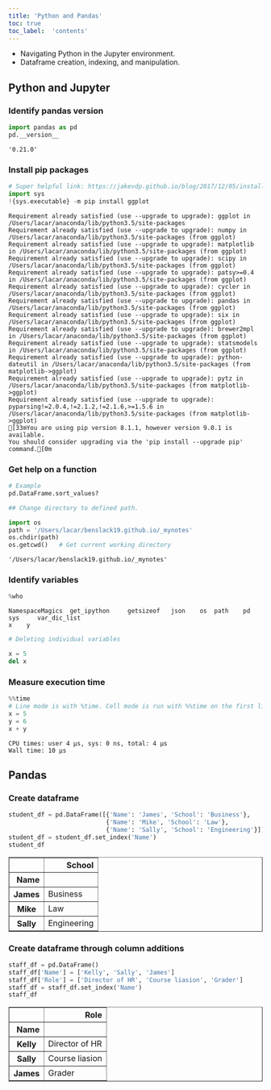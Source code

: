 ```yaml
--- 
title: 'Python and Pandas'
toc: true
toc_label:  'contents'
---
```


- Navigating Python in the Jupyter environment.
- Dataframe creation, indexing, and manipulation.

## Python and Jupyter

### Identify pandas version


```python
import pandas as pd
pd.__version__
```




    '0.21.0'



### Install pip packages


```python
# Super helpful link: https://jakevdp.github.io/blog/2017/12/05/installing-python-packages-from-jupyter/
import sys
!{sys.executable} -m pip install ggplot
```

    Requirement already satisfied (use --upgrade to upgrade): ggplot in /Users/lacar/anaconda/lib/python3.5/site-packages
    Requirement already satisfied (use --upgrade to upgrade): numpy in /Users/lacar/anaconda/lib/python3.5/site-packages (from ggplot)
    Requirement already satisfied (use --upgrade to upgrade): matplotlib in /Users/lacar/anaconda/lib/python3.5/site-packages (from ggplot)
    Requirement already satisfied (use --upgrade to upgrade): scipy in /Users/lacar/anaconda/lib/python3.5/site-packages (from ggplot)
    Requirement already satisfied (use --upgrade to upgrade): patsy>=0.4 in /Users/lacar/anaconda/lib/python3.5/site-packages (from ggplot)
    Requirement already satisfied (use --upgrade to upgrade): cycler in /Users/lacar/anaconda/lib/python3.5/site-packages (from ggplot)
    Requirement already satisfied (use --upgrade to upgrade): pandas in /Users/lacar/anaconda/lib/python3.5/site-packages (from ggplot)
    Requirement already satisfied (use --upgrade to upgrade): six in /Users/lacar/anaconda/lib/python3.5/site-packages (from ggplot)
    Requirement already satisfied (use --upgrade to upgrade): brewer2mpl in /Users/lacar/anaconda/lib/python3.5/site-packages (from ggplot)
    Requirement already satisfied (use --upgrade to upgrade): statsmodels in /Users/lacar/anaconda/lib/python3.5/site-packages (from ggplot)
    Requirement already satisfied (use --upgrade to upgrade): python-dateutil in /Users/lacar/anaconda/lib/python3.5/site-packages (from matplotlib->ggplot)
    Requirement already satisfied (use --upgrade to upgrade): pytz in /Users/lacar/anaconda/lib/python3.5/site-packages (from matplotlib->ggplot)
    Requirement already satisfied (use --upgrade to upgrade): pyparsing!=2.0.4,!=2.1.2,!=2.1.6,>=1.5.6 in /Users/lacar/anaconda/lib/python3.5/site-packages (from matplotlib->ggplot)
    [33mYou are using pip version 8.1.1, however version 9.0.1 is available.
    You should consider upgrading via the 'pip install --upgrade pip' command.[0m


### Get help on a function


```python
# Example
pd.DataFrame.sort_values?
```


```python
## Change directory to defined path.
```


```python
import os
path = '/Users/lacar/benslack19.github.io/_mynotes'
os.chdir(path)   
os.getcwd()   # Get current working directory
```




    '/Users/lacar/benslack19.github.io/_mynotes'



### Identify variables


```python
%who
```

    NamespaceMagics	 get_ipython	 getsizeof	 json	 os	 path	 pd	 sys	 var_dic_list	 
    x	 y	 



```python
# Deleting individual variables
```


```python
x = 5
del x
```

### Measure execution time


```python
%%time
# Line mode is with %time. Cell mode is run with %%time on the first line of the cell.
x = 5
y = 6
x + y
```

    CPU times: user 4 µs, sys: 0 ns, total: 4 µs
    Wall time: 10 µs


## Pandas

### Create dataframe


```python
student_df = pd.DataFrame([{'Name': 'James', 'School': 'Business'},
                           {'Name': 'Mike', 'School': 'Law'},
                           {'Name': 'Sally', 'School': 'Engineering'}])
student_df = student_df.set_index('Name')
student_df
```




<div>
<style scoped>
    .dataframe tbody tr th:only-of-type {
        vertical-align: middle;
    }

    .dataframe tbody tr th {
        vertical-align: top;
    }

    .dataframe thead th {
        text-align: right;
    }
</style>
<table border="1" class="dataframe">
  <thead>
    <tr style="text-align: right;">
      <th></th>
      <th>School</th>
    </tr>
    <tr>
      <th>Name</th>
      <th></th>
    </tr>
  </thead>
  <tbody>
    <tr>
      <th>James</th>
      <td>Business</td>
    </tr>
    <tr>
      <th>Mike</th>
      <td>Law</td>
    </tr>
    <tr>
      <th>Sally</th>
      <td>Engineering</td>
    </tr>
  </tbody>
</table>
</div>



### Create dataframe through column additions


```python
staff_df = pd.DataFrame()
staff_df['Name'] = ['Kelly', 'Sally', 'James']
staff_df['Role'] = ['Director of HR', 'Course liasion', 'Grader']
staff_df = staff_df.set_index('Name')
staff_df
```




<div>
<style scoped>
    .dataframe tbody tr th:only-of-type {
        vertical-align: middle;
    }

    .dataframe tbody tr th {
        vertical-align: top;
    }

    .dataframe thead th {
        text-align: right;
    }
</style>
<table border="1" class="dataframe">
  <thead>
    <tr style="text-align: right;">
      <th></th>
      <th>Role</th>
    </tr>
    <tr>
      <th>Name</th>
      <th></th>
    </tr>
  </thead>
  <tbody>
    <tr>
      <th>Kelly</th>
      <td>Director of HR</td>
    </tr>
    <tr>
      <th>Sally</th>
      <td>Course liasion</td>
    </tr>
    <tr>
      <th>James</th>
      <td>Grader</td>
    </tr>
  </tbody>
</table>
</div>


